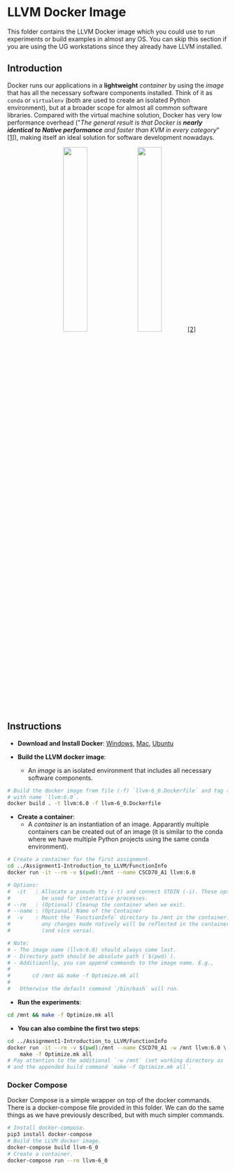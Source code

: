 # LLVM Docker Image

This folder contains the LLVM Docker image which you could use to run
experiments or build examples in almost any OS. You can skip this section if you
are using the UG workstations since they already have LLVM installed.

## Introduction

Docker runs our applications in a **lightweight** *container* by using the
*image* that has all the necessary software components installed. Think of it as
`conda` or `virtualenv` (both are used to create an isolated Python
environment), but at a broader scope for almost all common software libraries.
Compared with the virtual machine solution, Docker has very low performance
overhead ("*The general result is that Docker is **nearly identical to Native
performance** and faster than KVM in every category*"
[[1]](https://stackoverflow.com/a/26149994/6320608)), making itself an ideal
solution for software development nowadays.

<p align="middle">
  <img width="32.9%" src="https://docs.docker.com/images/Container%402x.png">
  <img width="32.9%" src="https://docs.docker.com/images/VM%402x.png">
  <a href="https://docs.docker.com/get-started/">[2]</a>
</p>

## Instructions

- **Download and Install Docker**: 
  [Windows](https://hub.docker.com/editions/community/docker-ce-desktop-windows), 
  [Mac](https://hub.docker.com/editions/community/docker-ce-desktop-mac),
  [Ubuntu](https://docs.docker.com/install/linux/docker-ce/ubuntu/)

- **Build the LLVM docker image**:
  - An *image* is an isolated environment that includes all necessary software
    components.

```bash
# Build the docker image from file (-f) `llvm-6_0.Dockerfile` and tag (-t) it
# with name `llvm:6.0`.
docker build . -t llvm:6.0 -f llvm-6_0.Dockerfile
```

- **Create a container**:
  - A *container* is an instantiation of an image. Apparantly multiple
    containers can be created out of an image (it is similar to the conda where
    we have multiple Python projects using the same conda environment).

```bash
# Create a container for the first assignment.
cd ../Assignment1-Introduction_to_LLVM/FunctionInfo
docker run -it --rm -v $(pwd):/mnt --name CSCD70_A1 llvm:6.0 

# Options:
#  -it   : Allocate a pseudo tty (-t) and connect STDIN (-i). These options must
#          be used for interactive processes.
# --rm   : (Optional) Cleanup the container when we exit.
# --name : (Optional) Name of the Container
#  -v    : Mount the `FunctionInfo` directory to /mnt in the container. This way
#          any changes made natively will be reflected in the container as well
#          (and vice versa).

# Note:
# - The image name (llvm:6.0) should always come last.
# - Directory path should be absolute path (`$(pwd)`).
# - Additiaonlly, you can append commands to the image name. E.g.,
# 
#       cd /mnt && make -f Optimize.mk all
# 
#   Otherwise the default command `/bin/bash` will run.
```

- **Run the experiments**:

```bash
cd /mnt && make -f Optimize.mk all
```

- **You can also combine the first two steps**:

```bash
cd ../Assignment1-Introduction_to_LLVM/FunctionInfo
docker run -it --rm -v $(pwd):/mnt --name CSCD70_A1 -w /mnt llvm:6.0 \
    make -f Optimize.mk all
# Pay attention to the additional `-w /mnt` (set working directory as `/mnt`)
# and the appended build command `make -f Optimize.mk all`.
```

### Docker Compose

Docker Compose is a simple wrapper on top of the docker commands. There is a
docker-compose file provided in this folder. We can do the same things as we
have previously described, but with much simpler commands.

```bash
# Install docker-compose.
pip3 install docker-compose
# Build the LLVM docker image.
docker-compose build llvm-6_0
# Create a container.
docker-compose run --rm llvm-6_0
```
